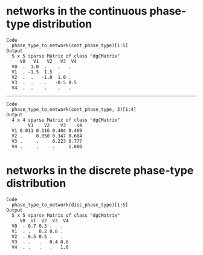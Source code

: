 # networks in the continuous phase-type distribution

    Code
      phase_type_to_network(cont_phase_type)[1:5]
    Output
      5 x 5 sparse Matrix of class "dgCMatrix"
         V0   V1   V2   V3  V4
      V0  .  1.0  .    .   .  
      V1  . -1.5  1.5  .   .  
      V2  .  .   -1.0  1.0 .  
      V3  .  .    .   -0.5 0.5
      V4  .  .    .    .   .  

---

    Code
      phase_type_to_network(cont_phase_type, 3)[1:4]
    Output
      4 x 4 sparse Matrix of class "dgCMatrix"
            V1    V2    V3    V4
      V1 0.011 0.116 0.404 0.469
      V2 .     0.050 0.347 0.604
      V3 .     .     0.223 0.777
      V4 .     .     .     1.000

# networks in the discrete phase-type distribution

    Code
      phase_type_to_network(disc_phase_type)[1:5]
    Output
      5 x 5 sparse Matrix of class "dgCMatrix"
         V0  V1  V2  V3  V4
      V0  . 0.7 0.3 .   .  
      V1  . .   0.2 0.8 .  
      V2  . 0.5 0.5 .   .  
      V3  . .   .   0.4 0.6
      V4  . .   .   .   1.0

